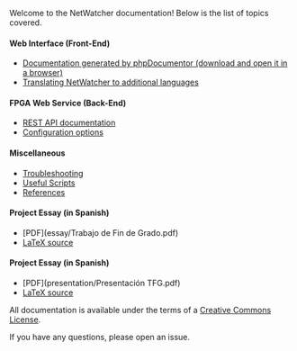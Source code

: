 Welcome to the NetWatcher documentation! Below is the list of topics covered.

#### Web Interface (Front-End)
* [Documentation generated by phpDocumentor (download and open it in a browser)](front-end/)
* [Translating NetWatcher to additional languages](wiki/Translation.md)

#### FPGA Web Service (Back-End)
* [REST API documentation](back-end/)
* [Configuration options](wiki/FPGA_Configuration.md)

#### Miscellaneous
* [Troubleshooting](wiki/Troubleshooting.md)
* [Useful Scripts](wiki/Scripts.md)
* [References](wiki/References.md)

#### Project Essay (in Spanish)
* [PDF](essay/Trabajo de Fin de Grado.pdf)
* [LaTeX source](essay/)

#### Project Essay (in Spanish)
* [PDF](presentation/Presentación TFG.pdf)
* [LaTeX source](presentation/)

All documentation is available under the terms of a [Creative Commons License](http://creativecommons.org/licenses/by/4.0/legalcode).

If you have any questions, please open an issue.
